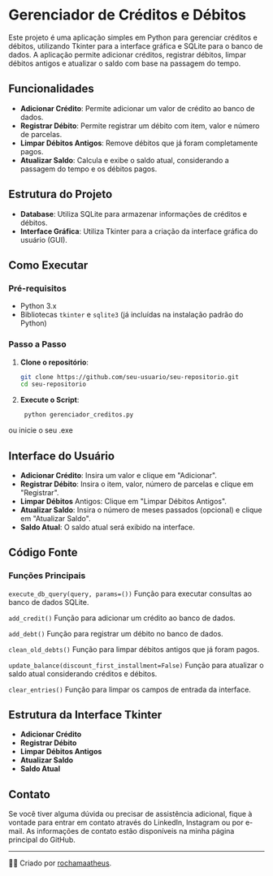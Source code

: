 # Gerenciador de Créditos e Débitos

Este projeto é uma aplicação simples em Python para gerenciar créditos e débitos, utilizando Tkinter para a interface gráfica e SQLite para o banco de dados. A aplicação permite adicionar créditos, registrar débitos, limpar débitos antigos e atualizar o saldo com base na passagem do tempo.

## Funcionalidades

- **Adicionar Crédito**: Permite adicionar um valor de crédito ao banco de dados.
- **Registrar Débito**: Permite registrar um débito com item, valor e número de parcelas.
- **Limpar Débitos Antigos**: Remove débitos que já foram completamente pagos.
- **Atualizar Saldo**: Calcula e exibe o saldo atual, considerando a passagem do tempo e os débitos pagos.

## Estrutura do Projeto

- **Database**: Utiliza SQLite para armazenar informações de créditos e débitos.
- **Interface Gráfica**: Utiliza Tkinter para a criação da interface gráfica do usuário (GUI).

## Como Executar

### Pré-requisitos

- Python 3.x
- Bibliotecas `tkinter` e `sqlite3` (já incluídas na instalação padrão do Python)

### Passo a Passo

1. **Clone o repositório**:

   ```sh
   git clone https://github.com/seu-usuario/seu-repositorio.git
   cd seu-repositorio
   ```

2. **Execute o Script**:

   ```sh
    python gerenciador_creditos.py
   ```

ou inicie o seu .exe

## Interface do Usuário

- **Adicionar Crédito**: Insira um valor e clique em "Adicionar".
- **Registrar Débito**: Insira o item, valor, número de parcelas e clique em "Registrar".
- **Limpar Débitos** Antigos: Clique em "Limpar Débitos Antigos".
- **Atualizar Saldo**: Insira o número de meses passados (opcional) e clique em "Atualizar Saldo".
- **Saldo Atual**: O saldo atual será exibido na interface.

## Código Fonte

### Funções Principais

`execute_db_query(query, params=())`
Função para executar consultas ao banco de dados SQLite.

`add_credit()`
Função para adicionar um crédito ao banco de dados.

`add_debt()`
Função para registrar um débito no banco de dados.

`clean_old_debts()`
Função para limpar débitos antigos que já foram pagos.

`update_balance(discount_first_installment=False)`
Função para atualizar o saldo atual considerando créditos e débitos.

`clear_entries()`
Função para limpar os campos de entrada da interface.

## Estrutura da Interface Tkinter

- **Adicionar Crédito**
- **Registrar Débito**
- **Limpar Débitos Antigos**
- **Atualizar Saldo**
- **Saldo Atual**

## Contato

Se você tiver alguma dúvida ou precisar de assistência adicional, fique à vontade para entrar em contato através do LinkedIn, Instagram ou por e-mail. As informações de contato estão disponíveis na minha página principal do GitHub.

---

👨‍💻 Criado por [rochamaatheus](https://github.com/rochamaatheus).
